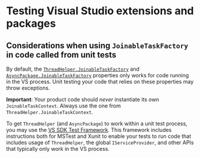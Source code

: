 # Testing Visual Studio extensions and packages

## Considerations when using `JoinableTaskFactory` in code called from unit tests

By default, the [`ThreadHelper.JoinableTaskFactory`](https://docs.microsoft.com/en-us/dotnet/api/microsoft.visualstudio.shell.threadhelper.joinabletaskfactory?view=visualstudiosdk-2019#Microsoft_VisualStudio_Shell_ThreadHelper_JoinableTaskFactory) and [`AsyncPackage.JoinableTaskFactory`](https://docs.microsoft.com/en-us/dotnet/api/microsoft.visualstudio.shell.asyncpackage.joinabletaskfactory?view=visualstudiosdk-2019#Microsoft_VisualStudio_Shell_AsyncPackage_JoinableTaskFactory) properties only works for code running in the VS process.
Unit testing your code that relies on these properties may throw exceptions.

**Important**: Your product code should *never* instantiate its own `JoinableTaskContext`.
Always use the one from `ThreadHelper.JoinableTaskContext`.

To get `ThreadHelper` (and `AsyncPackage`) to work within a unit test process, you may use the [VS SDK Test Framework](https://aka.ms/vssdktestfx).
This framework includes instructions both for MSTest and Xunit to enable your tests to run code that includes usage of `ThreadHelper`, the global `IServiceProvider`, and other APIs that typically only work in the VS process.

